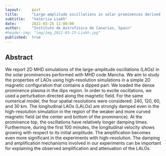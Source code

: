 ```yaml
---
layout:     post
title:      "Large-amplitude oscillations in solar prominences derived from high-resolution simulations"
subtitle:   "Valeriia Liakh"
date:       2021-03-25 11:00:00
author:     "Instituto de Astrofísica de Canarias, Spain"
#header-img: "img/img_2021-03-25-Liakh.jpg"
published:  true
---
```


## Abstract
We report 2D MHD simulations of the large-amplitude oscillations (LAOs) in the solar prominences performed with MHD code Mancha. We aim to study the properties of LAOs using high-resolution simulations in a simple 2D magnetic configuration that contains a dipped part. We loaded the dense prominence plasma in the dips region. In order to excite oscillations, we used a perturbation directed along the magnetic field. For the same numerical model, the four spatial resolutions were considered: 240, 120, 60, and 30 km. The longitudinal LAOs (LALOs) are strongly damped even in the high-resolution simulation in the region of the weaker and more curved magnetic field (at the center and bottom of the prominence).  At the prominence top, the oscillations have relatively longer damping times. Furthermore, during the first 100 minutes, the longitudinal velocity shows growing with respect to its initial amplitude. The amplification becomes even more significant in the experiments with high-resolution. The damping and amplification mechanisms involved in our experiments can be important for explaining the observed amplification and attenuation of the LALOs.
